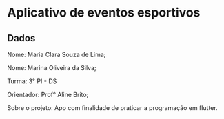 # Aplicativo de eventos esportivos


## Dados

<p> Nome: Maria Clara Souza de Lima; </p>
<p> Nome: Marina Oliveira da Silva; </p>
<p> Turma: 3° PI - DS </p>
<p> Orientador: Prof° Aline Brito; </p>
<p> Sobre o projeto: App com finalidade de praticar a programação em flutter. </p>
